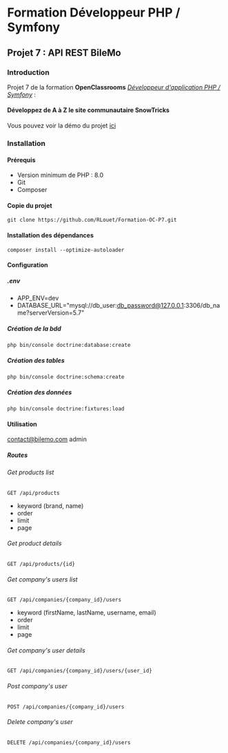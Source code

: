 # Formation Développeur PHP / Symfony
## Projet 7 : API REST BileMo

### Introduction
Projet 7 de la formation **OpenClassrooms** [*Développeur d'application PHP / Symfony*](https://openclassrooms.com/fr/paths/59-developpeur-dapplication-php-symfony) :

#### Développez de A à Z le site communautaire SnowTricks

Vous pouvez voir la démo du projet [ici](https://snowtricks.romainlouet.fr/)

### Installation

#### Prérequis
*   Version minimum de PHP : 8.0
*   Git
*   Composer

#### Copie du projet
`git clone https://github.com/RLouet/Formation-OC-P7.git`

#### Installation des dépendances
`composer install --optimize-autoloader`

#### Configuration
##### .env
*   APP_ENV=dev
*   DATABASE_URL="mysql://db_user:db_password@127.0.0.1:3306/db_name?serverVersion=5.7"
##### Création de la bdd
    php bin/console doctrine:database:create
##### Création des tables
    php bin/console doctrine:schema:create
##### Création des données
    php bin/console doctrine:fixtures:load
#### Utilisation
contact@bilemo.com
admin
##### Routes
###### Get products list
    GET /api/products
  * keyword (brand, name)
  * order
  * limit
  * page
###### Get product details
    GET /api/products/{id}
###### Get company's users list
    GET /api/companies/{company_id}/users
  * keyword (firstName, lastName, username, email)
  * order
  * limit
  * page
###### Get company's user details
    GET /api/companies/{company_id}/users/{user_id}
###### Post company's user
    POST /api/companies/{company_id}/users
###### Delete company's user
    DELETE /api/companies/{company_id}/users

